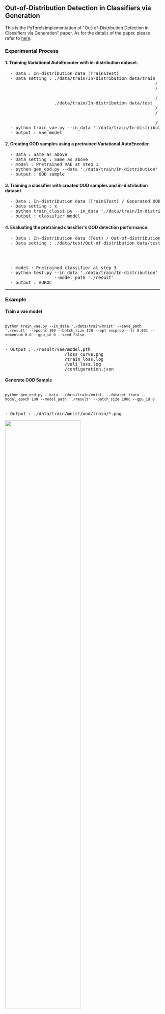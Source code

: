 ## Out-of-Distribution Detection in Classifiers via Generation

This is the PyTorch implementation of "Out-of-Distribution Detection in Classifiers via Generation" paper. As for the details of the paper, please refer to [here](https://arxiv.org/abs/1910.04241).

### Experimental Process
#### 1. Training Variational AutoEncoder with in-distribution dataset.
<pre>
  - Data : In-distribution data (Train&Test)
  - Data setting : ./data/train/In-distribution data/train
                                                          / class 0 / *.png
                                                          / class 1 / *.png
                                                                 ...
                                                          / class n / *.png
                   ./data/train/In-distribution data/test
                                                          / class 0 / *.png
                                                          / class 1 / *.png
                                                                 ...
                                                          / class n / *.png
  - python train_vae.py --in_data './data/train/In-distribution'
  - output : vae model
</pre>
 
#### 2. Creating OOD samples using a pretrained Variational AutoEncoder.
<pre>
  - Data : Same as above
  - Data setting : Same as above
  - model : Pretrained VAE at step 1
  - python gen_ood.py --data './data/train/In-distribution' --dataset train --model_path './result'
  - output : OOD sample
</pre>

#### 3. Training a classifier with created OOD samples and in-distribution dataset.
<pre>
  - Data : In-distribution data (Train&Test) / Generated OOD samples (Train&Test)
  - Data setting : x
  - python train_classi.py --in_data './data/train/In-distribution'
  - output : classifier model
</pre>

#### 4. Evaluating the pretrained classifier's OOD detection performance.
<pre>
  - Data : In-distribution data (Test) / Out-of-distribution data (Test)
  - Data setting : ./data/test/Out-of-distribution data/test
                                                            / class 0 / *.png
                                                            / class 1 / *.png
                                                                   ...
                                                            / class n / *.png
  - model : Pretrained classifier at step 3
  - python test.py --in_data './data/train/In-distribution' --out_data './data/test/Out-of-distribution data' 
                   --model_path './result'
  - output : AUROC
</pre>
-----------------------------------------------------------------------------------------------------------
### Example
#### Train a vae model
<pre>
<code>
python train_vae.py --in_data './data/train/mnist' --save_path './result' --epochs 100 --batch_size 128 --opt rmsprop --lr 0.001 --momentum 0.0 --gpu_id 0 --seed False
</code>

- Output : ./result/vae/model.pth
                       /loss_curve.png
                       /train_loss.log
                       /vali_loss.log
                       /configuration.json
</pre>


#### Generate OOD Sample
<pre>
<code>
python gen_ood.py --data './data/train/mnist' --dataset train --model_epoch 100 --model_path './result' --batch_size 1000 --gpu_id 0
</code>

- Output : ./data/train/mnist/ood/train/*.png
</pre>


<img width="70%" src="https://user-images.githubusercontent.com/62421163/169680602-1509ba15-5de8-4d30-b0b8-76253e6d6e98.png"/>


#### Train a Classifier model
<pre>
<code>
python train_classi.py --in_data './data/train/mnist' --save_path './result' --epochs 200 --batch_size 256 --opt ada --lr 0.05 --momentum 0.0 --gpu_id 0 --seed False
</code>

- Output : ./result/classifer/model.pth
                             /loss_curve.png
                             /accuracy_curve.png
                             /train_loss(accuracy).log
                             /vali_loss(accuracy).log
                             /configuration.json
</pre>

#### Test a model
<pre>
<code>
python test.py --in_data './data/train/mnist' --out_data './data/test/fmnist' --model_path './result' --model_epoch 200 --save_path './result' --gpu_id 0 --seed False
</code>

- Output : ./result/auroc.log
</pre>


-----------------------------------------------------------------------------------------------------

### In-Distribution Datasets
- MNIST
- FMNIST

### Out-Of-Distribution Datasets
- EMNIST
- FMNIST
- MNIST
- NotMNIST
- Gaussian-Noise
- Uniform-Noise
- Shpere-OOD

### Architecture
- Variational autoencoder
- Classifier

### Metric
- FPR at 95% TPR
- FPR at 80% TPR
- AUROC
- Detection Error
- AUPR(In, Out)

### Parameters
- latent dimension

### Training Setup
|Architecture|Variational autoencoder|Classifier|
|------|---|---|
|epochs|100|200|
|batch size|128|128|
|loss|Reconstruction loss + KL loss|CrossEntropy|
|optimizer|RMSprop|Adadelta|
|learning rate|0.001|0.01|
|weight_decay||0.001|

### Official Code
- <https://github.com/sverneka/OODGen>
